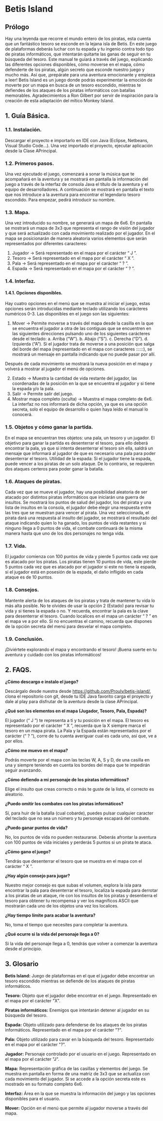 # Betis Island
<h2>Prólogo</h2>
Hay una leyenda que recorre el mundo entero de los piratas, esta cuenta que un fantástico tesoro se esconde en la lejana isla de Betis.
En este juego de plataformas deberás luchar con tu espada y tu ingenio contra todo tipo de piratas informáticos, que intentarán quitarte las ganas de seguir en tu
búsqueda del tesoro.
Este manual te guiará a través del juego, explicando las diferentes opciones disponibles, cómo moverse en el mapa, cómo defenderte de los piratas, algún secreto que esconde nuestro juego y mucho más. Así que, ¡prepárate para una aventura emocionante y empieza a leer!
Betis Island es un juego donde podrás experimentar la emoción de moverte por un mapa en busca de un tesoro escondido, mientras te defiendes de los ataques de los
piratas informáticos con batallas memorables.
Agradecimientos a Ron Gilbert por servir de inspiración para la creación de esta adaptación del mítico Monkey Island.
<h2>1. Guía Básica.</h2>
<h3>1.1. Instalación.</h3>
Descargar el proyecto e importarlo en IDE con Java (Eclipse, Netbeans, Visual Studio Code…). Una vez importado el proyecto, ejecutar aplicación desde la Clase APrincipal.

<h3>1.2. Primeros pasos.</h3>
Una vez ejecutado el juego, comenzará a sonar la música que te acompañará en la aventura y se mostrará en pantalla la información del juego a través de la interfaz de
consola Java el título de la aventura y el equipo de desarrolladores.
A continuación se mostrará en pantalla el texto que nos introduce a la aventura para encontrar el legendario tesoro escondido. Para empezar, pedirá introducir su nombre.

<h3>1.3. Mapa.</h3>

Una vez introducido su nombre, se generará un mapa de 6x6.
En pantalla se mostrará un mapa de 3x3 que representa el rango de visión del jugador y que será actualizado con cada movimiento realizado por el jugador. En el mapa se posicionarán de manera aleatoria varios elementos que serán representados por diferentes caracteres:
1. Jugador -> Será representado en el mapa por el carácter “ J ”.
2. Tesoro -> Será representado en el mapa por el carácter “ X ”.
3. Pala -> Será representado en el mapa por el carácter “ ? ”.
4. Espada -> Será representado en el mapa por el carácter “ ? ”.

<h3>1.4. Interfaz.</h3>
<h4>1.4.1. Opciones disponibles.</h4>

Hay cuatro opciones en el menú que se muestra al iniciar el juego, estas opciones
serán introducidas mediante teclado utilizando los carácteres numéricos 0-3. Las
disponibles en el juego son las siguientes:

1. Mover -> Permite moverse a través del mapa desde la casilla en la que se encuentra el jugador a otra de las contiguas que se encuentren en las siguientes direcciones pulsando uno de los siguientes carácteres desde el teclado:
a. Arriba (“W”).
b. Abajo (“S”).
c. Derecha (“D”).
d. Izquierda (“A”).
Si el jugador trata de moverse a una posición que salga del borde del mapa (representado en el mapa con caracteres ::::::), se mostrará un mensaje en pantalla indicando que no puede pasar por allí.

Después de cada movimiento se mostrará la nueva posición en el mapa y volverá a mostrar al jugador el menú de opciones.

2. Estado -> Muestra la cantidad de vida restante del jugador, las coordenadas de la posición en la que se encuentra el jugador y si tiene la espada y/o la pala.
0. Salir -> Permite salir del juego.
3. Mostrar mapa completo (oculta) -> Muestra el mapa completo de 6x6. La interfaz no nos informará de dicha opción, ya que es una opción secreta, solo el equipo de desarrollo o quien haya leído el manual lo conocerá.

<h3>1.5. Objetos y cómo ganar la partida.</h3>
En el mapa se encuentran tres objetos: una pala, un tesoro y un jugador. El objetivo para ganar la partida es desenterrar el tesoro, para ello deberá encontrar la pala, ya que si intenta desenterrar el tesoro sin ella, saldrá un mensaje que informará al jugador de que es necesario una pala para poder desenterrar el tesoro.
Utilidad de la espada: Si el jugador tiene la espada, puede vencer a los piratas de un solo ataque. De lo contrario, se requieren dos ataques certeros para poder ganar la batalla.

<h3>1.6. Ataques de piratas.</h3>
Cada vez que se mueve el jugador, hay una posibilidad aleatoria de ser atacado por distintos piratas informáticos que iniciarán una guerra de insultos. Se mostrará los
puntos de salud del jugador, los del pirata y una lista de insultos en la consola, el jugador debe elegir una respuesta entre las tres que se muestran para vencer al
pirata. Una vez seleccionada, el pirata dará una respuesta al insulto del jugador, se mostrará el resultado del ataque indicando quien lo ha ganado, los puntos de vida
restantes y si ninguno llega a 0 puntos de vida, el combate continuará de la misma manera hasta que uno de los dos personajes no tenga vida.

<h3>1.7. Vida.</h3>
El jugador comienza con 100 puntos de vida y pierde 5 puntos cada vez que es
atacado por los piratas.
Los piratas tienen 10 puntos de vida, este pierde 5 puntos cada vez que es atacado por el jugador si este no tiene la espada, si el jugador está en posesión de la espada, el daño infligido en cada ataque es de 10 puntos.

<h3>1.8. Consejos.</h3>
Mantente alerta de los ataques de los piratas y trata de mantener tu vida lo más alta posible. No te olvides de usar la opción 2 (Estado) para revisar tu vida y si tienes la espada o no. Y recuerda, encontrar la pala es la clave para desenterrar el tesoro. Cuando localices en el mapa un carácter “ ? ” en el mapa ve a por ello.
Si no encuentras el camino, recuerda que dispones de la opción secreta del menú para desvelar el mapa completo.

<h3>1.9. Conclusión.</h3>
¡Diviértete explorando el mapa y encontrando el tesoro! ¡Buena suerte en tu aventura y cuidado con los piratas informáticos!

<h2>2. FAQS.</h2>

<b>¿Cómo descargo e instalo el juego?</b>

Descárgalo desde nuestra desde https://github.com/Prouly/betis-island/, clona el repositorio con git, desde tu IDE Java favorito carga el proyecto y dale al play para disfrutar de la aventura desde la clase APrincipal.

<b>¿Qué son los elementos en el mapa (Jugador, Tesoro, Pala, Espada)?</b>

El jugador (“ J ”) te representa a ti y tu posición en el mapa.
El tesoro es representado por el carácter “ X ”, recuerda que la X siempre marca el
tesoro en un mapa pirata.
La Pala y la Espada están representados por el carácter (“ ? ”), corre de tu cuenta
averiguar cual es cada uno, así que, ve a por ellos.

<b>¿Cómo me muevo en el mapa?</b>

Podrás moverte por el mapa con las teclas W, A, S y D, de una casilla en una y siempre teniendo en cuenta los bordes del mapa que te impedirán seguir avanzando.

<b>¿Cómo defiendo a mi personaje de los piratas informáticos?</b>

Elige el insulto que creas correcto o más te guste de la lista, el correcto es aleatorio.

<b>¿Puedo omitir los combates con los piratas informáticos?</b>

Sí, para huir de la batalla (cual cobarde), puedes pulsar cualquier caracter del teclado que no sea un número y tu personaje escapará del combate.

<b>¿Puedo ganar puntos de vida?</b>

No, los puntos de vida no pueden restaurarse. Deberás afrontar la aventura con 100 puntos de vida iniciales y perderás 5 puntos si un pirata te ataca.

<b>¿Cómo gano el juego?</b>

Tendrás que desenterrar el tesoro que se muestra en el mapa con el carácter “ X ”.

<b>¿Hay algún consejo para jugar?</b>

Nuestro mejor consejo es que subas el volumen, explora la isla para encontrar la pala para desenterrar el tesoro, localiza la espada para derrotar a los piratas de un ataque, ríe con los insultos de los piratas y desentierra el tesoro para obtener tu recompensa y ver los magníficos ASCII que mostrarán cada uno de los objetos una vez los localices.

<b>¿Hay tiempo límite para acabar la aventura?</b>

No, toma el tiempo que necesites para completar la aventura.

<b>¿Qué ocurre si la vida del personaje llega a 0?</b>

Si la vida del personaje llega a 0, tendrás que volver a comenzar la aventura desde el principio.

<h2>3. Glosario</h2>
<b>Betis Island:</b> Juego de plataformas en el que el jugador debe encontrar un tesoro escondido mientras se defiende de los ataques de piratas informáticos.

<b>Tesoro:</b> Objeto que el jugador debe encontrar en el juego. Representado en el mapa por el carácter "X".

<b>Piratas informáticos:</b> Enemigos que intentarán detener al jugador en su búsqueda del tesoro.

<b>Espada:</b> Objeto utilizado para defenderse de los ataques de los piratas informáticos. Representado en el mapa por el carácter "?".

<b>Pala:</b> Objeto utilizado para cavar en la búsqueda del tesoro. Representado en el mapa por el carácter "?".

<b>Jugador:</b> Personaje controlado por el usuario en el juego. Representado en el mapa por el carácter "J".

<b>Mapa:</b> Representación gráfica de las casillas y elementos del juego. Se muestra en pantalla en forma de una matriz de 3x3 que se actualiza con cada movimiento del jugador. Si se accede a la opción secreta este es mostrado en su formato completo 6x6.

<b>Interfaz:</b> Área en la que se muestra la información del juego y las opciones disponibles para el usuario.

<b>Mover:</b> Opción en el menú que permite al jugador moverse a través del mapa.

